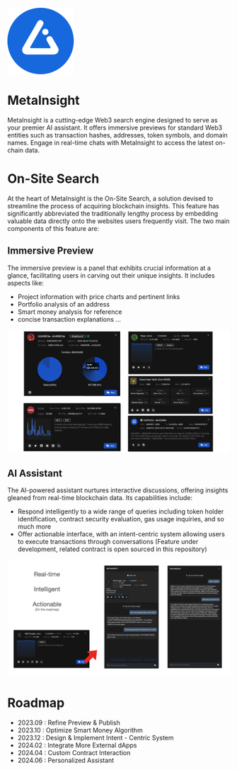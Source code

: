 ![MetaInsight](<img/Logo.png>)

# MetaInsight

MetaInsight is a cutting-edge Web3 search engine designed to serve as your premier AI assistant. It offers immersive previews for standard Web3 entities such as transaction hashes, addresses, token symbols, and domain names. Engage in real-time chats with MetaInsight to access the latest on-chain data. 

# On-Site Search

At the heart of MetaInsight is the On-Site Search, a solution devised to streamline the process of acquiring blockchain insights. This feature has significantly abbreviated the traditionally lengthy process by embedding valuable data directly onto the websites users frequently visit. The two main components of this feature are:

## Immersive Preview

The immersive preview is a panel that exhibits crucial information at a glance, facilitating users in carving out their unique insights. It includes aspects like:

* Project information with price charts and pertinent links
* Portfolio analysis of an address
* Smart money analysis for reference
* concise transaction explanations
...

![Immersive Preview](<img/Preview.png>)

## AI Assistant

The AI-powered assistant nurtures interactive discussions, offering insights gleaned from real-time blockchain data. Its capabilities include:

* Respond intelligently to a wide range of queries including token holder identification, contract security evaluation, gas usage inquiries, and so much more
* Offer actionable interface, with an intent-centric system allowing users to execute transactions through conversations (Feature under development, related contract is open sourced in this repository)

![AI Assistant](<img/Assistant.png>)

# Roadmap

- 2023.09 : Refine Preview & Publish
- 2023.10 : Optimize Smart Money Algorithm
- 2023.12 : Design & Implement  Intent - Centric System
- 2024.02 : Integrate More External dApps
- 2024.04 : Custom Contract Interaction
- 2024.06 : Personalized Assistant